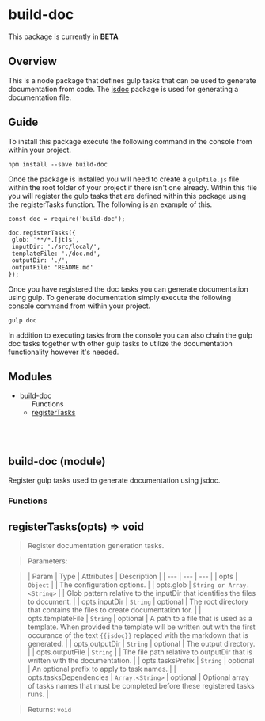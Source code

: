 # build-doc

This package is currently in **BETA**

## Overview
This is a node package that defines gulp tasks that can be used to generate documentation from code.
The [jsdoc](https://www.npmjs.com/package/jsdoc) package is used for generating a documentation file.

## Guide

To install this package execute the following command in the console from within your project.

```
npm install --save build-doc
```

Once the package is installed you will need to create a `gulpfile.js` file within the root folder of your project if there isn't one already.
Within this file you will register the gulp tasks that are defined within this package using the registerTasks function.  The following is an example of this.

```
const doc = require('build-doc');

doc.registerTasks({
 glob: '**/*.[jt]s',
 inputDir: './src/local/',
 templateFile: './doc.md',
 outputDir: './',
 outputFile: 'README.md'
});
```

Once you have registered the doc tasks you can generate documentation using gulp.
To generate documentation simply execute the following console command from within your project.

```
gulp doc
```

In addition to executing tasks from the console you can also chain the gulp doc tasks together with other gulp tasks to utilize the documentation functionality however it's needed.

## Modules

<ul>
<li><a href="#module:build-doc">build-doc</a>
<ul>Functions<li><a href="#module:build-doc~registerTasks">registerTasks</a>
</ul><br/></li>
</ul>

<br/><a name="module:build-doc"></a>
## **build-doc** (module)  
Register gulp tasks used to generate documentation using jsdoc.  

### **Functions**  
<a name="module:build-doc~registerTasks"></a>
## registerTasks(opts) ⇒ void  
> Register documentation generation tasks.  
  
> Parameters:  

> | Param | Type | Attributes | Description |
> | --- | --- | --- |
> | opts | `Object` |   | The configuration options. |
> | opts.glob | `String or Array.<String>` |   | Glob pattern relative to the inputDir that identifies the files to document. |
> | opts.inputDir | `String` | optional | The root directory that contains the files to create documentation for. |
> | opts.templateFile | `String` | optional | A path to a file that is used as a template.  When provided the template will                                       be written out with the first occurance of the text `{{jsdoc}}` replaced                                       with the markdown that is generated. |
> | opts.outputDir | `String` | optional | The output directory. |
> | opts.outputFile | `String` |   | The file path relative to outputDir that is written with the documentation. |
> | opts.tasksPrefix | `String` | optional | An optional prefix to apply to task names. |
> | opts.tasksDependencies | `Array.<String>` | optional | Optional array of tasks names that must be completed before these registered tasks runs. |
  
> Returns: `void`  


